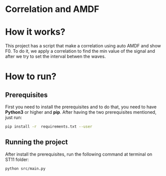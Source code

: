 # Correlation and AMDF

# How it works?
This project has a script that make a correlation using auto AMDF and show F0. To do it, we apply a correlation to find the min value of the signal and after we try to set the interval betwen the waves.

# How to run?

## Prerequisites
First you need to install the prerequisites and to do that, you need to have **Python3** or higher and **pip**.
After having the two prerequisites mentioned, just run:
```bash
pip install -r  requirements.txt --user
```

## Running the project
After install the prerequisites, run the following command at terminal on ST11 folder:
```bash
python src/main.py
```